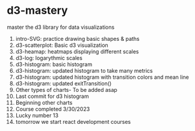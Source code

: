 # d3-mastery
master the d3 library for data visualizations

1. intro-SVG: practice drawing basic shapes & paths
2. d3-scatterplot: Basic d3 visualization
3. d3-heamap: heatmaps displaying different scales
4. d3-log: logarythmic scales 
5. d3-histogram: basic histogram
6. d3-histogram: updated histogram to take many metrics
7. d3-histogram: updated histogram with transition colors and mean line
8. d3-histogram: updated exitTransition()
9. Other types of charts- To be added asap
10. Last commit for d3 histogram
11. Beginning other charts
12. Course completed 3/30/2023
13. Lucky number 13
14. tomorrow we start react development courses
